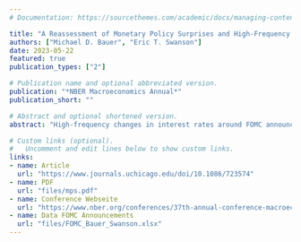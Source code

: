 ```yaml
---
# Documentation: https://sourcethemes.com/academic/docs/managing-content/

title: "A Reassessment of Monetary Policy Surprises and High-Frequency Identification"
authors: ["Michael D. Bauer", "Eric T. Swanson"]
date: 2023-05-22
featured: true
publication_types: ["2"]

# Publication name and optional abbreviated version.
publication: "*NBER Macroeconomics Annual*"
publication_short: ""

# Abstract and optional shortened version.
abstract: "High-frequency changes in interest rates around FOMC announcements are an important tool for identifying the effects of monetary policy on asset prices and the macroeconomy.  However, some recent studies have questioned both the exogeneity and the relevance of these monetary policy surprises as instruments, especially for estimating the macroeconomic effects of monetary policy shocks.  For example, monetary policy surprises are correlated with macroeconomic and financial data that is publicly available prior to the FOMC announcement.  We address these concerns in two ways: First, we expand the set of monetary policy announcements to include speeches by the Fed Chair, which essentially doubles the number and importance of announcements in our dataset.  Second, we explain the predictability of the monetary policy surprises in terms of the 'Fed response to news' channel of Bauer and Swanson (2021) and account for it by orthogonalizing the surprises with respect to macroeconomic and financial data. Our subsequent reassessment of the effects of monetary policy yields two key results: First, estimates of the high-frequency effects on financial markets are largely unchanged.  Second, estimates of the macroeconomic effects of monetary policy are substantially larger and more significant than what most previous empirical studies have found."

# Custom links (optional).
#   Uncomment and edit lines below to show custom links.
links:
- name: Article
  url: "https://www.journals.uchicago.edu/doi/10.1086/723574"
- name: PDF
  url: "files/mps.pdf"
- name: Conference Webseite
  url: "https://www.nber.org/conferences/37th-annual-conference-macroeconomics-2022"
- name: Data FOMC Announcements
  url: "files/FOMC_Bauer_Swanson.xlsx"
---
```

